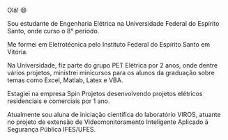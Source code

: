 Olá! 😄

Sou estudante de Engenharia Elétrica na Universidade Federal do Espírito Santo, onde curso o 8° período.

Me formei em Eletrotécnica pelo Instituto Federal do Espírito Santo em Vitória.

Na Universidade, fiz parte do grupo PET Elétrica por 2 anos, onde dentre vários projetos, ministrei minicursos para os alunos da graduação sobre temas como Excel, Matlab, Latex e VBA.

Estagiei na empresa Spin Projetos desenvolvendo projetos elétricos residenciais e comerciais por 1 ano.

Atualmente sou aluna de iniciação científica do laboratório VIROS, atuante no projeto de extensão de Videomonitoramento Inteligente Aplicado à Segurança Pública IFES/UFES.
